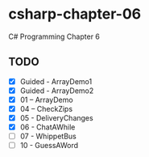 # csharp-chapter-06
C# Programming Chapter 6

## TODO
- [X] Guided - ArrayDemo1
- [X] Guided - ArrayDemo2
- [X] 01 – ArrayDemo
- [X] 04 – CheckZips
- [X] 05 - DeliveryChanges
- [X] 06 - ChatAWhile
- [ ] 07 - WhippetBus
- [ ] 10 - GuessAWord

